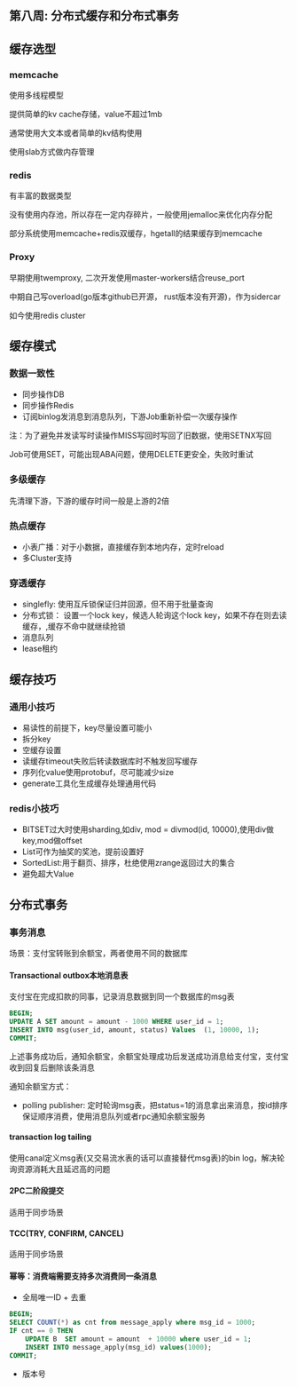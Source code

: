 第八周: 分布式缓存和分布式事务
---


## 缓存选型

### memcache
使用多线程模型 

提供简单的kv cache存储，value不超过1mb

通常使用大文本或者简单的kv结构使用

使用slab方式做内存管理

### redis
有丰富的数据类型

没有使用内存池，所以存在一定内存碎片，一般使用jemalloc来优化内存分配

部分系统使用memcache+redis双缓存，hgetall的结果缓存到memcache

### Proxy

早期使用twemproxy, 二次开发使用master-workers结合reuse_port

中期自己写overload(go版本github已开源， rust版本没有开源)，作为sidercar

如今使用redis cluster

## 缓存模式

###  数据一致性
- 同步操作DB
- 同步操作Redis
- 订阅binlog发消息到消息队列，下游Job重新补偿一次缓存操作

注：为了避免并发读写时读操作MISS写回时写回了旧数据，使用SETNX写回

Job可使用SET，可能出现ABA问题，使用DELETE更安全，失败时重试

###  多级缓存
先清理下游，下游的缓存时间一般是上游的2倍

###  热点缓存

- 小表广播：对于小数据，直接缓存到本地内存，定时reload
- 多Cluster支持

### 穿透缓存
- singlefly: 使用互斥锁保证归并回源，但不用于批量查询
- 分布式锁： 设置一个lock key，候选人轮询这个lock key，如果不存在则去读缓存，,缓存不命中就继续抢锁
- 消息队列
- lease租约

## 缓存技巧

### 通用小技巧
- 易读性的前提下，key尽量设置可能小
- 拆分key
- 空缓存设置
- 读缓存timeout失败后转读数据库时不触发回写缓存
- 序列化value使用protobuf，尽可能减少size
- generate工具化生成缓存处理通用代码

### redis小技巧
- BITSET过大时使用sharding,如div, mod = divmod(id, 10000),使用div做key,mod做offset
- List可作为抽奖的奖池，提前设置好
- SortedList:用于翻页、排序，杜绝使用zrange返回过大的集合
- 避免超大Value

## 分布式事务

### 事务消息
场景：支付宝转账到余额宝，两者使用不同的数据库

#### Transactional outbox本地消息表

支付宝在完成扣款的同事，记录消息数据到同一个数据库的msg表
```sql
BEGIN;
UPDATE A SET amount = amount - 1000 WHERE user_id = 1;
INSERT INTO msg(user_id, amount, status) Values  (1, 10000, 1);
COMMIT;
```
上述事务成功后，通知余额宝，余额宝处理成功后发送成功消息给支付宝，支付宝收到回复后删除该条消息

通知余额宝方式：
- polling publisher: 定时轮询msg表，把status=1的消息拿出来消息，按id排序保证顺序消费，使用消息队列或者rpc通知余额宝服务

#### transaction log tailing 

使用canal定义msg表(又交易流水表的话可以直接替代msg表)的bin log，解决轮询资源消耗大且延迟高的问题

#### 2PC二阶段提交
适用于同步场景

#### TCC(TRY, CONFIRM, CANCEL)
适用于同步场景

#### 幂等：消费端需要支持多次消费同一条消息
- 全局唯一ID + 去重
```sql
BEGIN;
SELECT COUNT(*) as cnt from message_apply where msg_id = 1000;
IF cnt == 0 THEN
    UPDATE B  SET amount = amount  + 10000 where user_id = 1;    
    INSERT INTO message_apply(msg_id) values(1000);
COMMIT;
```

- 版本号



